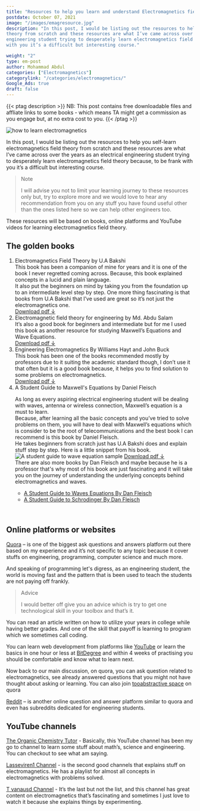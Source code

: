 ```yaml
---
title: "Resources to help you learn and understand Electromagnetics field theory from scratch"
postdate: October 07, 2021
image: "/images/emagresource.jpg"
description: "In this post, I would be listing out the resources to help you self-learn electromagnetics field
theory from scratch and these resources are what I’ve came across over the years as an electrical
engineering student trying to desperately learn electromagnetics field theory because, to be frank
with you it’s a difficult but interesting course."

weight: "2"
type: em-post
author: Mohammad Abdul
categories: ["Electromagnetics"]
categorylink: "/categories/electromagnetics/"
Google_Ads: true
draft: false
---
```


{{< ptag description >}}
NB: This post contains free downloadable files and affliate links to some books - which means TA might get a
commission as you engage but, at no extra cost to you.
{{< /ptag >}}

<div class="content">
<img loading="lazy" src="/images/emagresource.jpg" alt="how to learn electromagnetics">
<p>
In this post, I would be listing out the resources to help you self-learn electromagnetics field
theory from scratch and these resources are what I’ve came across over the years as an electrical
engineering student trying to desperately learn electromagnetics field theory because, to be frank
with you it’s a difficult but interesting course.
</p>
<blockquote class="blockquote">
<p class="little-nugget">Note</p>
<p class="quote-text">
I will advise you not to limit your learning journey to these resources only but, try to explore
more and we would love to hear any recommendation from you on any stuff you have found useful
other than the ones listed here so we can help other engineers too.
</p>
</blockquote>
<p>
</p>

<p>
These resources will be based on books, online platforms and YouTube videos for learning
electromagnetics field theory.
</p>
<h2>The golden books</h2>

<ol>
<li>
<span class="text-emphasis">Electromagnetics Field Theory by U.A Bakshi</span>
<br>
This book has been a companion of mine for years and it is one of the book I never regretted
coming across. Because, this book explained concepts in a lucid and plain language.
<br>
It also put the beginners on mind by taking you from the foundation up to an intermediate level
step by step.
One more thing fascinating is that books from U.A Bakshi that I’ve used are great so it’s not
just the electromagnetics one.
<br>
<a href="https://mega.nz/file/KqgHBYrA#WXCQeP9MY4Zo8SAJn1QJ9aD70jDYwbBS-E45hMGQvFc" target="_blank"
class="links-to-others">Download pdf &darr;</a>
</li>
<li>
<span class="text-emphasis">Electromagnetic field theory for engineering by Md. Abdu Salam</span>
<br>
It’s also a good book for beginners and intermediate but for me I used this book as another
resource for studying Maxwell’s Equations and Wave Equations.
<br>
<a href="https://mega.nz/file/jqxDhYrB#OzBG1ha0LkoLjG2XnPku9EKzHMnHCQTRwsH2xNJJyXo" target="_blank"
class="links-to-others">Download pdf &darr;</a>
</li>
<li>
<span class="text-emphasis">Engineering Electromagnetics By Williams Hayt and John Buck</span>
<br>
This book has been one of the books recommended mostly by professors due to it suiting the
academic standard though, I don’t use it that often but it is a good book because, it helps you
to find solution to some problems on electromagnetics. <br>
<a href="https://mega.nz/file/C2RT3CTR#s1wolYwjoW1wdAUGe8E6w91SaUw_9yKWLZOMmG-8j60" target="_blank"
class="links-to-others">Download pdf &darr;</a>
</li>
<li>
<span class="text-emphasis">A Student Guide to Maxwell's Equations by Daniel Fleisch</span>
<br>

As long as every aspiring electrical engineering student will be dealing with waves, antenna or
wireless connection,
Maxwell’s equation is a must to learn. <br> Because, after learning all the basic concepts and
you’ve
tried to solve problems on them, you will have to deal with Maxwell’s equations which is
consider
to be the root of telecommunications and the best book I can recommend is this book by Daniel
Fleisch.
<br>
He takes beginners from scratch just has U.A Bakshi does and explain stuff step by step. Here is
a little snippet from his book.
<img loading="lazy" src="/images/danmaxwellshowcase.jpg" alt="A student guide to wave equation sample">
<a href="https://mega.nz/file/b3p02I7L#RokIa0PXNp97bze4ju27cqa8RN8oknsVK-mf7aeFOZU" target="_blank"
class="links-to-others">Download pdf &darr;</a>
<br>
There are also more books by Dan Fleisch and maybe because he is a professor that's why most of
his book
are just fascinating and it will take you on the journey of understanding the underlying
concepts
behind electromagnetics and waves.

<ul>
<li><a href="https://amzn.to/2XGUJFu" class="links-to-article">A Student Guide to Waves Equations By Dan
   Fleisch</a></li>
<li><a href="https://amzn.to/39kcBs3" class="links-to-article">A Student Guide to Schrodinger By Dan
   Fleisch</a></li>

</ul>

</li>

</ol>
<br>
<h2> Online platforms or websites</h2>

<p>
<span class="text-emphasis"><a href="https://www.quora.com/" class="links-to-others">Quora</a></span> – is one
of the
biggest ask questions and answers platform out there based on my experience and it’s not specific to
any topic because it cover stuffs on engineering, programming, computer science and much more.
</p>
<p>

And speaking of programming let's digress, as an engineering student, the world is moving fast and
the pattern that is been used to teach the students are not paying off frankly.

</p>
<blockquote class="blockquote">
<p class="little-nugget">Advice</p>
<p class="quote-text">

I would better off give you an advice which is try to get one technological skill in your
toolbox and that’s it.</p>

</blockquote>
<p> You can read an article written on how to utilize your years in college while having better grades.
And one of the skill that payoff is learning to program which we sometimes call coding.
</p>

<p>
You can learn web development from platforms like <a href="https://youtube.com" class="links-to-others">YouTube</a> 
or learn the basics in one hour or less at  
<a class="links-to-others" href="https://shareasale.com/r.cfm?b=1719480&u=2984200&m=104000&urllink=&afftrack=">BitDegree</a>
and
within 4 weeks of practising you should be
comfortable and know what to learn next.
</p>

<p>
Now back to our main discussion, on quora, you can ask question related to electromagnetics, see
already answered questions that you might not have thought about asking or learning. You can also join <a href=" https://tooabstractive.quora.com" class="links-to-others">tooabstractive
space</a> on quora
</p>

<p>
<span class="text-emphasis"><a href="https://www.reddit.com/" class="links-to-others">Reddit</a></span> – is another online question and answer platform similar to quora and even has subreddits dedicated for engineering students.</p>

<h2>YouTube channels </h2>
<p>
<span class="text-emphasis"><a href="https://www.youtube.com/channel/UCEWpbFLzoYGPfuWUMFPSaoA"
class="links-to-others"> The Organic Chemistry Tutor</a></span> -
Basically, this YouTube channel has been my go to channel to learn some stuff about math’s, science
and
engineering. You can checkout to see what am saying.
</p>
<p>
<span class="text-emphasis"><a href="https://www.youtube.com/channel/UC6x7DywfEqLg-3Cg_JnyTlg"
class="links-to-others"> Lasseviren1 Channel</a></span> -
is the second good channels that explains stuff on electromagnetics. He has a
playlist for almost all concepts in electromagnetics with problems solved.
</p>
<p>
<span class="text-emphasis"><a href="https://www.youtube.com/channel/UClAUb1ccNFYA4emRLT_NU7w"
class="links-to-others"> T vanausd Channel</a></span> -
It’s the last but not the list, and this channel has great content on electromagnetics that’s
fascinating
and sometimes I just love to watch it because she explains things by experimenting.
</p>

</div>
